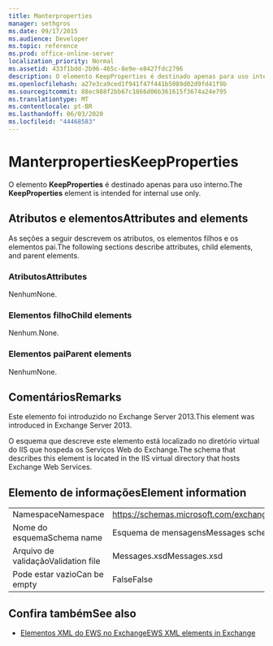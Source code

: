 ```yaml
---
title: Manterproperties
manager: sethgros
ms.date: 09/17/2015
ms.audience: Developer
ms.topic: reference
ms.prod: office-online-server
localization_priority: Normal
ms.assetid: 433f1bdd-2b96-465c-8e9e-e8427fdc2796
description: O elemento KeepProperties é destinado apenas para uso interno.
ms.openlocfilehash: a27e3ca9ced1f941f47f441b5089d02d9fd41f9b
ms.sourcegitcommit: 88ec988f2bb67c1866d06b361615f3674a24e795
ms.translationtype: MT
ms.contentlocale: pt-BR
ms.lasthandoff: 06/03/2020
ms.locfileid: "44468583"
---
```

# <a name="keepproperties"></a><span data-ttu-id="2b7f7-103">Manterproperties</span><span class="sxs-lookup"><span data-stu-id="2b7f7-103">KeepProperties</span></span>

<span data-ttu-id="2b7f7-104">O elemento **KeepProperties** é destinado apenas para uso interno.</span><span class="sxs-lookup"><span data-stu-id="2b7f7-104">The **KeepProperties** element is intended for internal use only.</span></span> 

## <a name="attributes-and-elements"></a><span data-ttu-id="2b7f7-105">Atributos e elementos</span><span class="sxs-lookup"><span data-stu-id="2b7f7-105">Attributes and elements</span></span>

<span data-ttu-id="2b7f7-106">As seções a seguir descrevem os atributos, os elementos filhos e os elementos pai.</span><span class="sxs-lookup"><span data-stu-id="2b7f7-106">The following sections describe attributes, child elements, and parent elements.</span></span>
  
### <a name="attributes"></a><span data-ttu-id="2b7f7-107">Atributos</span><span class="sxs-lookup"><span data-stu-id="2b7f7-107">Attributes</span></span>

<span data-ttu-id="2b7f7-108">Nenhum</span><span class="sxs-lookup"><span data-stu-id="2b7f7-108">None.</span></span>
  
### <a name="child-elements"></a><span data-ttu-id="2b7f7-109">Elementos filho</span><span class="sxs-lookup"><span data-stu-id="2b7f7-109">Child elements</span></span>

<span data-ttu-id="2b7f7-110">Nenhum.</span><span class="sxs-lookup"><span data-stu-id="2b7f7-110">None.</span></span>
  
### <a name="parent-elements"></a><span data-ttu-id="2b7f7-111">Elementos pai</span><span class="sxs-lookup"><span data-stu-id="2b7f7-111">Parent elements</span></span>

<span data-ttu-id="2b7f7-112">Nenhum</span><span class="sxs-lookup"><span data-stu-id="2b7f7-112">None.</span></span>
  
## <a name="remarks"></a><span data-ttu-id="2b7f7-113">Comentários</span><span class="sxs-lookup"><span data-stu-id="2b7f7-113">Remarks</span></span>

<span data-ttu-id="2b7f7-114">Este elemento foi introduzido no Exchange Server 2013.</span><span class="sxs-lookup"><span data-stu-id="2b7f7-114">This element was introduced in Exchange Server 2013.</span></span>
  
<span data-ttu-id="2b7f7-115">O esquema que descreve este elemento está localizado no diretório virtual do IIS que hospeda os Serviços Web do Exchange.</span><span class="sxs-lookup"><span data-stu-id="2b7f7-115">The schema that describes this element is located in the IIS virtual directory that hosts Exchange Web Services.</span></span>
  
## <a name="element-information"></a><span data-ttu-id="2b7f7-116">Elemento de informações</span><span class="sxs-lookup"><span data-stu-id="2b7f7-116">Element information</span></span>

|||
|:-----|:-----|
|<span data-ttu-id="2b7f7-117">Namespace</span><span class="sxs-lookup"><span data-stu-id="2b7f7-117">Namespace</span></span>  <br/> |https://schemas.microsoft.com/exchange/services/2006/messages  <br/> |
|<span data-ttu-id="2b7f7-118">Nome do esquema</span><span class="sxs-lookup"><span data-stu-id="2b7f7-118">Schema name</span></span>  <br/> |<span data-ttu-id="2b7f7-119">Esquema de mensagens</span><span class="sxs-lookup"><span data-stu-id="2b7f7-119">Messages schema</span></span>  <br/> |
|<span data-ttu-id="2b7f7-120">Arquivo de validação</span><span class="sxs-lookup"><span data-stu-id="2b7f7-120">Validation file</span></span>  <br/> |<span data-ttu-id="2b7f7-121">Messages.xsd</span><span class="sxs-lookup"><span data-stu-id="2b7f7-121">Messages.xsd</span></span>  <br/> |
|<span data-ttu-id="2b7f7-122">Pode estar vazio</span><span class="sxs-lookup"><span data-stu-id="2b7f7-122">Can be empty</span></span>  <br/> |<span data-ttu-id="2b7f7-123">False</span><span class="sxs-lookup"><span data-stu-id="2b7f7-123">False</span></span>  <br/> |
   
## <a name="see-also"></a><span data-ttu-id="2b7f7-124">Confira também</span><span class="sxs-lookup"><span data-stu-id="2b7f7-124">See also</span></span>



- [<span data-ttu-id="2b7f7-125">Elementos XML do EWS no Exchange</span><span class="sxs-lookup"><span data-stu-id="2b7f7-125">EWS XML elements in Exchange</span></span>](ews-xml-elements-in-exchange.md)

